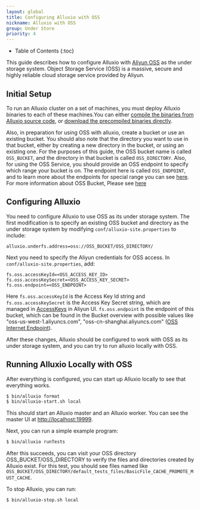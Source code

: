 ```yaml
---
layout: global
title: Configuring Alluxio with OSS
nickname: Alluxio with OSS
group: Under Store
priority: 4
---
```


* Table of Contents
{:toc}

This guide describes how to configure Alluxio with [Aliyun OSS](https://intl.aliyun.com/product/oss) as the under storage system. Object Storage Service (OSS) is a massive, secure and highly reliable cloud storage service provided by Aliyun.

## Initial Setup

To run an Alluxio cluster on a set of machines, you must deploy Alluxio binaries to each of these machines.You can either [compile the binaries from Alluxio source code](http://alluxio.org/documentation/master/Building-Alluxio-Master-Branch.html), or [download the precompiled binaries directly](http://alluxio.org/documentation/master/Running-Alluxio-Locally.html).

Also, in preparation for using OSS with alluxio, create a bucket or use an existing bucket. You should also note that the directory you want to use in that bucket, either by creating a new directory in the bucket, or using an existing one. For the purposes of this guide, the OSS bucket name is called `OSS_BUCKET`, and the directory in that bucket is called `OSS_DIRECTORY`. Also, for using the OSS Service, you should provide an OSS endpoint to specify which range your bucket is on. The endpoint here is called `OSS_ENDPOINT`, and to learn more about the endpoints for special range you can see [here](https://intl.aliyun.com/help/en/doc-detail/31834.htm). For more information about OSS Bucket, Please see [here](https://intl.aliyun.com/help/doc-detail/31885.htm)

## Configuring Alluxio

You need to configure Alluxio to use OSS as its under storage system. The first modification is to specify an existing OSS bucket and directory as the under storage system by modifying `conf/alluxio-site.properties` to include:

```
alluxio.underfs.address=oss://OSS_BUCKET/OSS_DIRECTORY/
```

Next you need to specify the Aliyun credentials for OSS access. In `conf/alluxio-site.properties`, add:

```
fs.oss.accessKeyId=<OSS_ACCESS_KEY_ID>
fs.oss.accessKeySecret=<OSS_ACCESS_KEY_SECRET>
fs.oss.endpoint=<OSS_ENDPOINT>
```

Here `fs.oss.accessKeyId` is the Access Key Id string and `fs.oss.accessKeySecret` is the Access Key Secret string, which are managed in [AccessKeys](https://ak-console.aliyun.com) in Aliyun UI.
`fs.oss.endpoint` is the endpoint of this bucket, which can be found in the Bucket overview with possible values like "oss-us-west-1.aliyuncs.com", "oss-cn-shanghai.aliyuncs.com"
([OSS Internet Endpoint](https://intl.aliyun.com/help/doc-detail/31837.htm)).

After these changes, Alluxio should be configured to work with OSS as its under storage system, and you can try to run alluxio locally with OSS.

## Running Alluxio Locally with OSS

After everything is configured, you can start up Alluxio locally to see that everything works.

```bash
$ bin/alluxio format
$ bin/alluxio-start.sh local
```

This should start an Alluxio master and an Alluxio worker. You can see the master UI at [http://localhost:19999](http://localhost:19999).

Next, you can run a simple example program:

```bash
$ bin/alluxio runTests
```

After this succeeds, you can visit your OSS directory OSS_BUCKET/OSS_DIRECTORY to verify the files and directories created by Alluxio exist. For this test, you should see files named like `OSS_BUCKET/OSS_DIRECTORY/default_tests_files/BasicFile_CACHE_PROMOTE_MUST_CACHE`.

To stop Alluxio, you can run:

```bash
$ bin/alluxio-stop.sh local
```
